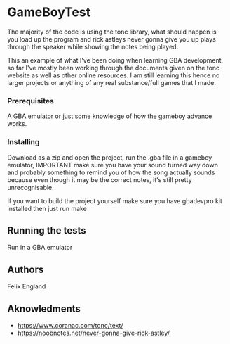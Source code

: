 # GameBoyTest

The majority of the code is using the tonc library, what should happen is you load up the program and rick astleys never gonna give you up plays through the speaker while showing the notes being played.

This an example of what I've been doing when learning GBA development, so far I've mostly been working through the documents given on the tonc website as well as other online resources. I am still learning this hence no larger projects or anything of any real substance/full games that I made.

### Prerequisites

A GBA emulator or just some knowledge of how the gameboy advance works.

### Installing

Download as a zip and open the project, run the .gba file in a gameboy emulator, IMPORTANT make sure you have your sound turned way down and probably something to remind you of how the song actually sounds because even though it may be the correct notes, it's still pretty unrecognisable.

If you want to build the project yourself make sure you have gbadevpro kit installed then just run make

## Running the tests

Run in a GBA emulator

## Authors

Felix England

## Aknowledments
* https://www.coranac.com/tonc/text/
* https://noobnotes.net/never-gonna-give-rick-astley/
